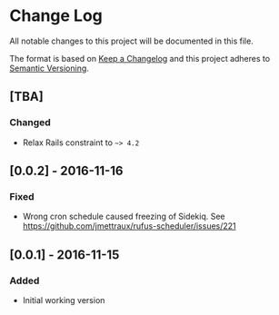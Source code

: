 # Change Log
All notable changes to this project will be documented in this file.

The format is based on [Keep a Changelog](http://keepachangelog.com/)
and this project adheres to [Semantic Versioning](http://semver.org/).

## [TBA]
### Changed
- Relax Rails constraint to `~> 4.2`

## [0.0.2] - 2016-11-16
### Fixed
- Wrong cron schedule caused freezing of Sidekiq. See https://github.com/jmettraux/rufus-scheduler/issues/221

## [0.0.1] - 2016-11-15
### Added
- Initial working version
